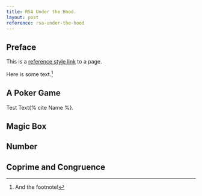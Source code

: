 ```yaml
---
title: RSA Under the Hood.
layout: post
reference: rsa-under-the-hood
---
```


## Preface

This is a [reference style link][linkid] to a page.

Here is some text.[^fn]

## A Poker Game

Test Text{% cite Name %}.

## Magic Box

## Number

## Coprime and Congruence


[linkid]: http://www.example.com/ "Optional Title"

[^fn]: And the footnote!
[^fn2]: And the footnote!

